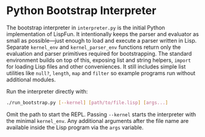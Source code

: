 # Python Bootstrap Interpreter

The bootstrap interpreter in `interpreter.py` is the initial Python
implementation of LispFun.  It intentionally keeps the parser and evaluator as
small as possible—just enough to load and execute a parser written in Lisp.
Separate `kernel_env` and `kernel_parser_env` functions return only the
evaluation and parser primitives required for bootstrapping.  The standard
environment builds on top of this, exposing list and string helpers, `import`
for loading Lisp files and other conveniences.  It still includes simple list
utilities like `null?`, `length`, `map` and `filter` so example programs run
without additional modules.

Run the interpreter directly with:

```bash
./run_bootstrap.py [--kernel] [path/to/file.lisp] [args...]
```

Omit the path to start the REPL. Passing `--kernel` starts the interpreter with
the minimal `kernel_env`. Any additional arguments after the file name are
available inside the Lisp program via the `args` variable.

